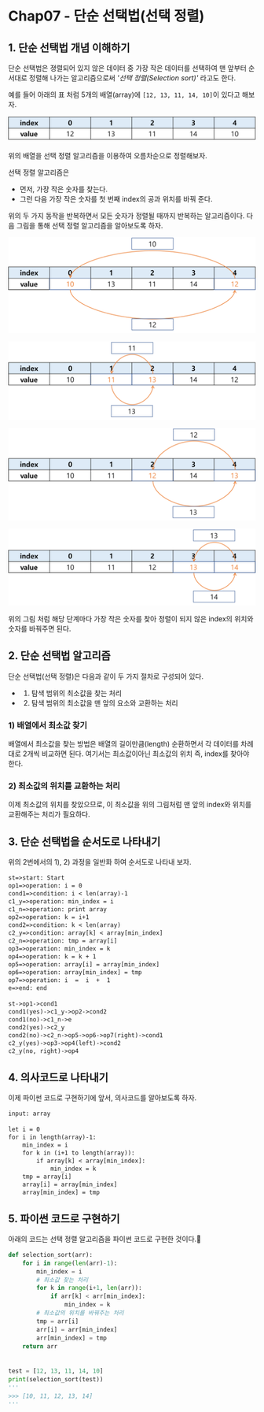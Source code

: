 # Chap07 - 단순 선택법(선택 정렬)

## 1. 단순 선택법 개념 이해하기

단순 선택법은 졍렬되어 있지 않은 데이터 중 가장 작은 데이터를 선택하여 맨 앞부터 순서대로 정렬해 나가는 알고리즘으로써 *'선택 정렬(Selection sort)'* 라고도 한다. <br />

예를 들어 아래의 표 처럼 5개의 배열(array)에 `[12, 13, 11, 14, 10]`이 있다고 해보자.

![](./images/selection_sort01.png)

위의 배열을 선택 정렬 알고리즘을 이용하여 오름차순으로 정렬해보자.  <br />

선택 정렬 알고리즘은 

- 먼저, 가장 작은 숫자를 찾는다. 
- 그런 다음 가장 작은 숫자를 첫 번째 index의 공과 위치를 바꿔 준다.  

위의 두 가지 동작을 반복하면서 모든 숫자가 정렬될 때까지 반복하는 알고리즘이다. 다음 그림을 통해 선택 정렬 알고리즘을 알아보도록 하자.

![](./images/selection_sort02.png)

![](./images/selection_sort03.png)

![](./images/selection_sort04.png)

![](./images/selection_sort05.png)

위의 그림 처럼 해당 단계마다 가장 작은 숫자를 찾아 정렬이 되지 않은 index의 위치와 숫자를 바꿔주면 된다. 



## 2. 단순 선택법 알고리즘

단순 선택법(선택 정렬)은 다음과 같이 두 가지 절차로 구성되어 있다.

- 1) 탐색 범위의 최소값을 찾는 처리
- 2) 탐색 범위의 최소값을 맨 앞의 요소와 교환하는 처리

### 1) 배열에서 최소값 찾기

배열에서 최소값을 찾는 방법은 배열의 길이만큼(length) 순환하면서 각 데이터를 차례대로 2개씩 비교하면 된다. 여기서는 최소값이아닌 최소값의 위치 즉, index를 찾아야 한다.

### 2) 최소값의 위치를 교환하는 처리

이제 최소값의 위치를 찾았으므로, 이 최소값을 위의 그림처럼 맨 앞의 index와 위치를 교환해주는 처리가 필요하다. 



## 3. 단순 선택법을 순서도로 나타내기

위의 2번에서의 1), 2) 과정을 일반화 하여 순서도로 나타내 보자.

```flow
st=>start: Start
op1=>operation: i = 0
cond1=>condition: i < len(array)-1
c1_y=>operation: min_index = i
c1_n=>operation: print array
op2=>operation: k = i+1
cond2=>condition: k < len(array)
c2_y=>condition: array[k] < array[min_index]
c2_n=>operation: tmp = array[i]
op3=>operation: min_index = k
op4=>operation: k = k + 1
op5=>operation: array[i] = array[min_index]
op6=>operation: array[min_index] = tmp
op7=>operation: i  =  i  +  1
e=>end: end

st->op1->cond1
cond1(yes)->c1_y->op2->cond2
cond1(no)->c1_n->e
cond2(yes)->c2_y
cond2(no)->c2_n->op5->op6->op7(right)->cond1
c2_y(yes)->op3->op4(left)->cond2
c2_y(no, right)->op4
```





## 4. 의사코드로 나타내기

이제 파이썬 코드로 구현하기에 앞서, 의사코드를 알아보도록 하자.

```
input: array

let i = 0
for i in length(array)-1:
	min_index = i
	for k in (i+1 to length(array)):
		if array[k] < array[min_index]:
			min_index = k
	tmp = array[i]
	array[i] = array[min_index]
	array[min_index] = tmp
```



## 5. 파이썬 코드로 구현하기

아래의 코드는 선택 정렬 알고리즘을 파이썬 코드로 구현한 것이다.

```python
def selection_sort(arr):
    for i in range(len(arr)-1):
        min_index = i
        # 최소값 찾는 처리
        for k in range(i+1, len(arr)):
            if arr[k] < arr[min_index]:
                min_index = k
        # 최소값의 위치를 바꿔주는 처리
        tmp = arr[i]
        arr[i] = arr[min_index]
        arr[min_index] = tmp
    return arr


test = [12, 13, 11, 14, 10]
print(selection_sort(test))
'''
>>> [10, 11, 12, 13, 14]
'''
```

